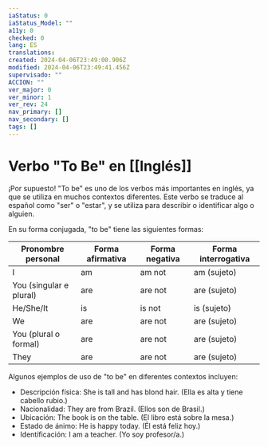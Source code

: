 ```yaml
---
iaStatus: 0
iaStatus_Model: ""
a11y: 0
checked: 0
lang: ES
translations: 
created: 2024-04-06T23:49:00.906Z
modified: 2024-04-06T23:49:41.456Z
supervisado: ""
ACCION: ""
ver_major: 0
ver_minor: 1
ver_rev: 24
nav_primary: []
nav_secondary: []
tags: []
---
```

# Verbo "To Be" en [[Inglés]]

¡Por supuesto! "To be" es uno de los verbos más importantes en inglés, ya que se utiliza en muchos contextos diferentes. Este verbo se traduce al español como "ser" o "estar", y se utiliza para describir o identificar algo o alguien.

En su forma conjugada, "to be" tiene las siguientes formas:

| Pronombre personal | Forma afirmativa | Forma negativa | Forma interrogativa |
|--------------------|-----------------|----------------|---------------------|
| I                  | am              | am not         | am (sujeto)         |
| You (singular e plural) | are             | are not        | are (sujeto)        |
| He/She/It          | is              | is not         | is (sujeto)         |
| We                 | are             | are not        | are (sujeto)        |
| You (plural o formal) | are             | are not        | are (sujeto)        |
| They               | are             | are not        | are (sujeto)        |


Algunos ejemplos de uso de "to be" en diferentes contextos incluyen:

-   Descripción física: She is tall and has blond hair. (Ella es alta y tiene cabello rubio.)
-   Nacionalidad: They are from Brazil. (Ellos son de Brasil.)
-   Ubicación: The book is on the table. (El libro está sobre la mesa.)
-   Estado de ánimo: He is happy today. (Él está feliz hoy.)
-   Identificación: I am a teacher. (Yo soy profesor/a.)
